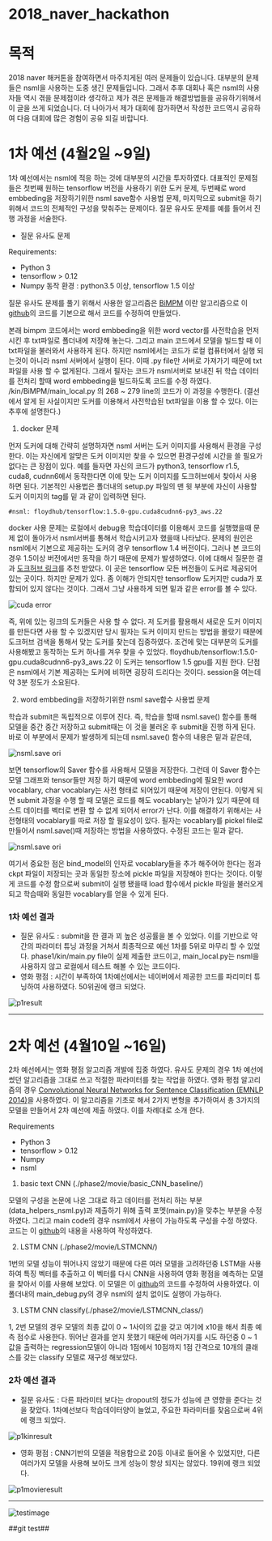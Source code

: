 # 2018_naver_hackathon



# 목적

2018 naver 해커톤을 참여하면서 마주치게된 여러 문제들이 있습니다. 대부분의 문제들은 nsml을 사용하는 도중 생긴 문제들입니다. 그래서 추후 대회나 혹은 nsml의 사용자들 역시 겪을 문제점이라 생각하고 제가 겪은 문제들과 해결방법들을 공유하기위해서 이 글을 쓰게 되었습니다. 더 나아가서 제가 대회에 참가하면서 작성한 코드역시 공유하여 다음 대회에 많은 경험이 공유 되길 바랍니다.


# 1차 예선 (4월2일 ~9일)
 1차 예선에서는 nsml에 적응 하는 것에 대부분의 시간을 투자하였다. 대표적인 문제점들은 첫번째 원하는 tensorflow 버전을 사용하기 위한 도커 문제, 두번째로 word embbeding을 저장하기위한 nsml save함수 사용법 문제, 마지막으로 submit을 하기 위해서 코드의 전체적인 구성을 맞춰주는 문제이다.
 질문 유사도 문제를 예를 들어서 진행 과정을 서술한다.
 
- 질문 유사도 문제

Requirements:

 * Python 3
 * tensorflow > 0.12
 * Numpy
동작 환경 : python3.5 이상, tensorflow 1.5 이상

질문 유사도 문제를 풀기 위해서 사용한 알고리즘은 [BiMPM](https://arxiv.org/pdf/1702.03814.pdf) 이란 알고리즘으로 이 [github](https://github.com/zhiguowang/BiMPM)의 코드를 기본으로 해서 코드를 수정하여 만들었다. 

  본래 bimpm 코드에서는 word embbeding을 위한 word vector를 사전학습을 먼저 시킨 후 txt파일로 폴더내에 저장해 놓는다. 그리고 main 코드에서 모델을 빌드할 때 이 txt파일을 불러와서 사용하게 된다. 하지만 nsml에서는 코드가 로컬 컴퓨터에서 실행 되는것이 아니라 nsml 서버에서 실행이 된다. 이때
.py file만 서버로 가져가기 때문에 txt파일을 사용 할 수 없게된다. 그래서 필자는 코드가 nsml서버로 보내진 뒤 학습 데이터를 전처리 할때 word
embbeding을 빌드하도록 코드를 수정 하였다. /kin/BiMPM/main_local.py 의 268 ~ 279 line의 코드가 이 과정을 수행한다.
(결선에서 알게 된 사실이지만 도커를 이용해서 사전학습된 txt파일을 이용 할 수 있다. 이는 추후에 설명한다.)

1. docker 문제

먼저 도커에 대해 간략히 설명하자면 nsml 서버는 도커 이미지를 사용해서 환경을 구성한다. 이는 자신에게 알맞은 도커 이미지만 찾을 수 있으면 환경구성에 시간을 쓸 필요가 없다는 큰 장점이 있다. 예를 들자면 자신의 코드가 python3, tensorflow r1.5, cuda8, cudnn6에서 동작한다면 이에 맞는 도커 이미지를 도크허브에서 찾아서 사용하면 된다. 기본적인 사용법은 폴더내의 setup.py 파일의 맨 윗 부분에 자신이 사용할 도커 이미지의 tag를 밑 과 같이 입력하면 된다.

    #nsml: floydhub/tensorflow:1.5.0-gpu.cuda8cudnn6-py3_aws.22


 docker 사용 문제는 로컬에서 debug용 학습데이터를 이용해서 코드를 실행했을때 문제 없이 돌아가서 nsml서버를 통해서 학습시키고자 했을때 나타났다. 문제의 원인은 nsml에서 기본으로 제공하는 도커의 경우 tensorflow 1.4 버전이다. 그러나 본 코드의 경우 1.5이상 버전에서만 동작을 하기 때문에 문제가 발생하였다. 이에 대해서 질문한 결과 [도크허브 링크](https://hub.docker.com/r/tensorflow/tensorflow/tags/)를 추천 받았다. 이 곳은 tensorflow 모든 버전들이 도커로 제공되어 있는 곳이다. 하지만 문제가 있다. 좀 이해가 안되지만 tensorflow 도커지만 cuda가 포함되어 있지 않다는 것이다. 그래서 그냥 사용하게 되면 밑과 같은 error를 볼 수 있다. 

![cuda error](./image/im1.png)
 
즉, 위에 있는 링크의 도커들은 사용 할 수 없다. 저 도커를 활용해서 새로운 도커 이미지를 만든다면 사용 할 수 있겠지만 당시 필자는 도커 이미지 만드는 방법을 몰랐기 때문에 도크허브 검색을 통해서 맞는 도커를 찾는데 집중하였다. 조건에 맞는 대부분의 도커를 사용해봤고 동작하는 도커 하나를 겨우 찾을 수 있었다. floydhub/tensorflow:1.5.0-gpu.cuda8cudnn6-py3_aws.22 이 도커는 tensorflow 1.5 gpu를 지원 한다. 단점은 nsml에서 기본 제공하는 도커에 비하면 굉장히 드리다는 것이다. session을 여는데 약 3분 정도가 소요된다.


2.  word embbeding을 저장하기위한 nsml save함수 사용법 문제
 
학습과 submit은 독립적으로 이루어 진다. 즉, 학습을 할때 nsml.save() 함수를 통해 모델을 중간 중간 저장하고 submit때는 이 것을 불러온 후 submit을 진행 하게 된다. 바로 이 부분에서 문제가 발생하게 되는데 nsml.save() 함수의 내용은 밑과 같은데, 

![nsml.save ori](./image/im2.png)

보면 tensorflow의 Saver 함수를 사용해서 모델을 저장한다. 그런데 이 Saver 함수는 모델 그래프와 tensor들만 저장 하기 때문에 word embbeding에 필요한 word vocablary, char vocablary는 사전 형태로 되어있기 때문에 저장이 안된다. 이렇게 되면 submit 과정을 수행 할 때 모델은 로드를 해도 vocablary는 날아가 있기 때문에 테스트 데이터를 벡터로 변환 할 수 없게 되어서 error가 난다. 이를 해결하기 위해서는 사전형태의 vocablary를 따로 저장 할 필요성이 있다. 필자는 vocablary를 pickel file로 만들어서 nsml.save()때 저장하는 방법을 사용하였다. 수정된 코드는 밑과 같다. 

![nsml.save ori](./image/im3.png)

여기서 중요한 점은 bind_model의 인자로 vocablary들을 추가 해주어야 한다는 점과 ckpt 파일이 저장되는 곳과 동일한 장소에 pickle 파일을 저장해야 한다는 것이다. 이렇게 코드를 수정 함으로써 submit이 실행 됐을때 load 함수에서 pickle 파일을 불러오게 되고 학습때와 동일한 vocablary를 얻을 수 있게 된다.


### 1차 예선 결과 

- 질문 유사도 :  submit을 한 결과 꾀 높은 성공률을 볼 수 있었다. 이를 기반으로 약간의 파라미터 튜닝 과정을 거쳐서 최종적으로 예선 1차를 5위로 마무리 할 수 있었다. phase1/kin/main.py file이 실제 제출한 코드이고, main_local.py는 nsml을 사용하지 않고 로컬에서 테스트 해볼 수 있는 코드이다. 
- 영화 평점 : 시간이 부족하여 1차예선에서는 네이버에서 제공한 코드를 파리미터 튜닝하여 사용하였다. 50위권에 랭크 되었다.
 
![p1result](./image/p1result_.png) 

* * *

# 2차 예선 (4월10일 ~16일)

 2차 예선에서는 영화 평점 알고리즘 개발에 집중 하였다. 유사도 문제의 경우 1차 예선에 썼던 알고리즘을 그대로 쓰고 적절한 파라미터를 찾는 작업을 하였다. 영화 평점 알고리즘의 경우 [Convolutional Neural Networks for Sentence Classification (EMNLP 2014)](https://arxiv.org/abs/1408.5882)을 사용하였다. 이 알고리즘을 기초로 해서 2가지 변형을 추가하여서 총 3가지의 모델을 만들어서 2차 예선에 제출 하였다. 이를 차례대로 소개 한다.
 
 
 Requirements
 
 * Python 3
 * tensorflow > 0.12
 * Numpy
 * nsml
 
 
1. basic text CNN (./phase2/movie/basic_CNN_baseline/)
  
  모델의 구성을 논문에 나온 그대로 하고 데이터를 전처리 하는 부분(data_helpers_nsml.py)과 제출하기 위해 출력 포멧(main.py)을 맞추는 부분을 수정하였다. 그리고 main code의 경우 nsml에서 사용이 가능하도록 구성을 수정 하였다. 코드는 이 [github](https://github.com/dennybritz/cnn-text-classification-tf)의 내용을 사용하여 작성하였다. 

2. LSTM CNN (./phase2/movie/LSTMCNN/)

  1번의 모델 성능이 뛰어나지 않았기 때문에 다른 여러 모델을 고려하던중 LSTM을 사용하여 특징 벡터를 추출하고 이 벡터를 다시 CNN을 사용하여 영화 평점을 예측하는 모델을 찾아서 이를 사용해 보았다. 이 모델은 이 [github](https://github.com/pmsosa/CS291K)의 코드를 수정하여 사용하였다.
  이 폴더내의 main_debug.py의 경우 nsml의 설치 없이도 실행이 가능하다. 
  
3. LSTM CNN classify(./phase2/movie/LSTMCNN_class/)

  1, 2번 모델의 경우 모델의 최종 값이 0 ~ 1사이의 값을 갖고 여기에 x10을 해서 최종 예측 점수로 사용한다. 뛰어난 결과를 얻지 못했기 때문에 여러가지를 시도 하던중 0 ~ 1값을 출력하는 regression모델이 아니라 1점에서 10점까지 1점 간격으로 10개의 클래스를 갖는 classify 모델로 재구성 해보았다.
  
### 2차 예선 결과
 
 - 질문 유사도 : 다른 파라미터 보다는 dropout의 정도가 성능에 큰 영향을 준다는 것을 찾았다. 1차예선보다 학습데이터양이 늘었고, 주요한 파라미터를 찾음으로써 4위에 랭크 되었다.
 
 ![p1kinresult](./image/p2result_.png)
 
 
 - 영화 평점 : CNN기반의 모델을 적용함으로 20등 이내로 들어올 수 있었지만, 다른 여러가지 모델을 사용해 보아도 크게 성능이 향상 되지는 않았다. 19위에 랭크 되었다.
 
 ![p1movieresult](./image/p2result_2.png)





----
![testimage](./image/test1.png)


##git test##

